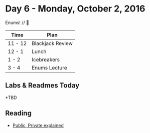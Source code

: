 # Day 6 - Monday, October 2, 2016

Enums! // :blue_heart:



Time        |   Plan   |
----------------|-------
11 - 12          | Blackjack Review
12 - 1    | Lunch
1 - 2     | Icebreakers
3 - 4     | Enums Lecture

## Labs & Readmes Today

  *TBD

## Reading

* [Public, Private explained](http://useyourloaf.com/blog/swift-3-access-controls/)


<br>
